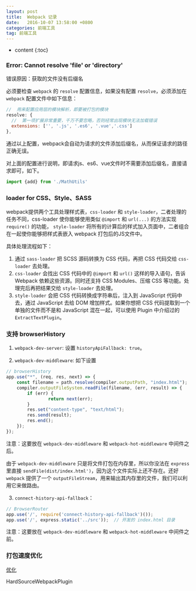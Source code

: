 ```yaml
---
layout: post
title:  Webpack 记录
date:   2016-10-07 13:58:00 +0800
categories: 前端工具
tag: 前端工具
---
```


* content
{:toc}

### Error: Cannot resolve 'file' or 'directory'

错误原因：获取的文件没有后缀名

必须要检查 `webpack` 的 `resolve` 配置信息，如果没有配置 `resolve`，必须添加在 `webpack` 配置文件中如下信息：

```js
//  用来配置应用层的模块解析，即要被打包的模块
resolve: {
  //  第一项扩展非常重要，千万不要忽略，否则经常出现模块无法加载错误
  extensions: ['', '.js', '.es6', '.vue','.css']
},
```

通过以上配置，webpack会自动为请求的文件添加后缀名，从而保证请求的路径正确无误。

对上面的配置进行说明，即请求js、es6、vue文件时不需要添加后缀名，直接请求即可，如下。

```js
import {add} from './MathUtils'
```

### loader for CSS、Style、SASS

webpack提供两个工具处理样式表，`css-loader` 和 `style-loader`，二者处理的任务不同，css-loader 使你能够使用类似 `@import` 和 `url(...)` 的方法实现 `require()` 的功能， `style-loader` 将所有的计算后的样式加入页面中，二者组合在一起使你能够把样式表嵌入 webpack 打包后的JS文件中。

具体处理流程如下：

1. 通过 `sass-loader` 把 SCSS 源码转换为 CSS 代码，再把 CSS 代码交给 `css-loader` 去处理。
2. `css-loader` 会找出 CSS 代码中的 `@import` 和 `url()` 这样的导入语句，告诉 Webpack 依赖这些资源。同时还支持 CSS Modules、压缩 CSS 等功能。处理完后再把结果交给 `style-loader` 去处理。
3. `style-loader` 会把 CSS 代码转换成字符串后，注入到 JavaScript 代码中去，通过 JavaScript 去给 DOM 增加样式。如果你想把 CSS 代码提取到一个单独的文件而不是和 JavaScript 混在一起，可以使用 Plugin 中介绍过的 `ExtractTextPlugin`。

### 支持 browserHistory

1. `webpack-dev-server`: 设置 `historyApiFallback: true`。

2. `webpack-dev-middleware`: 如下设置

```js
// browserHistory
app.use("*", (req, res, next) => {
	const filename = path.resolve(compiler.outputPath, "index.html");
	compiler.outputFileSystem.readFile(filename, (err, result) => {
		if (err) {
				return next(err);
		}
		res.set("content-type", "text/html");
		res.send(result);
		res.end();
	});
});
```

注意：这要放在 `webpack-dev-middleware` 和 `webpack-hot-middleware` 中间件之后。

由于 `webpack-dev-middleware` 只是将文件打包在内存里，所以你没法在 `express` 里直接 `sendFile(dist/index.html')`，因为这个文件实际上还不存在。还好 `webpack` 提供了一个 `outputFileStream`，用来输出其内存里的文件，我们可以利用它来做路由。

3. `connect-history-api-fallback`：

```js
// BrowserRouter
app.use('/', require('connect-history-api-fallback')());
app.use('/', express.static('../src'));  // 开发的 index.html 目录
```

注意：这要放在 `webpack-dev-middleware` 和 `webpack-hot-middleware` 中间件之前。

### 打包速度优化

[优化](https://webpack.wuhaolin.cn/4%E4%BC%98%E5%8C%96/)

HardSourceWebpackPlugin